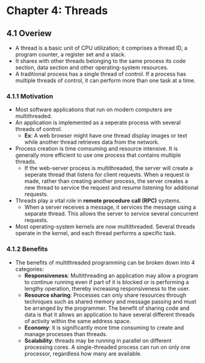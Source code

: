 # Chapter 4: Threads
## 4.1 Overiew
- A thread is a basic unit of CPU utilization; it comprises a thread ID, a program counter, a register set and a stack.
- It shares with other threads belonging to the same process its code section, data section and other operating-system resources.
- A traditional process has a single thread of control. If a process has multiple threads of control, it can perform more than one task at a time.
### 4.1.1 Motivation
- Most software applications that run on modern computers are multithreaded.
- An application is implemented as a seperate process with several threads of control.
  - **Ex**: A web browser might have one thread display images or text while another thread retrieves data from the network.
- Process creation is time comsuming and resource intensive. It is generally more efficient to use one process that contains multiple threads. 
  - If the web-server process is multithreaded, the server will create a seperate thread that listens for client requests. When a request is made, rather than creating another process, the server creates a new thread to service the request and resume listening for additional requests.
- Threads play a vital role in **remote procedure call (RPC)** systems.
  - When a server receives a message, it services the message using a separate thread. This allows the server to service several concurrent requests.
- Most operating-system kernels are now multithreaded. Several threads operate in the kernel, and each thread performs a specific task.
### 4.1.2 Benefits
- The benefits of multithreaded programming can be broken down into 4 categories:
  - **Responsiveness**: Multithreading an application may allow a program to continue running even if part of it is blocked or is performing a lengthy operation, thereby increasing responsiveness to the user.
  - **Resource sharing**: Processes can only share resources through techniques such as shared memory and message passing and must be arranged by the programmer. The benefit of sharing code and data is that it allows an application to have several different threads of activity within the same address space.
  - **Economy**:  it is significantly more time consuming to create and manage processes than threads.
  - **Scalability**: threads may be running in parallel on different processing cores. A single-threaded process can run on only one processor, regardless how many are available.
